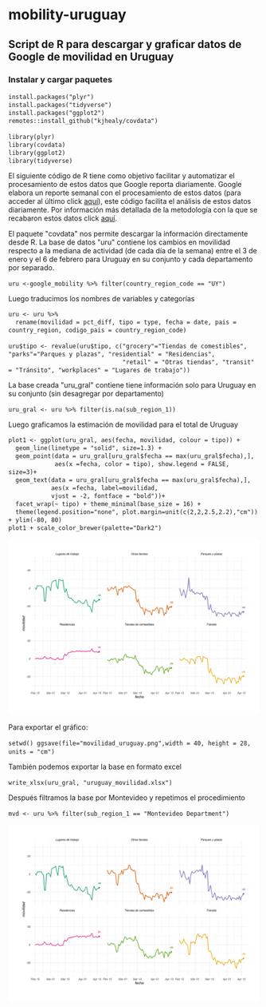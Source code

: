 # mobility-uruguay
## Script de R para descargar y graficar datos de Google de movilidad en Uruguay

### Instalar y cargar paquetes 
`````````
install.packages("plyr")
install.packages("tidyverse")
install.packages("ggplot2")
remotes::install_github("kjhealy/covdata")

library(plyr)
library(covdata)
library(ggplot2)
library(tidyverse)
`````````

El siguiente código de R tiene como objetivo facilitar y automatizar el procesamiento de estos datos que Google reporta diariamente. Google elabora un reporte semanal con el procesamiento de estos datos (para acceder al último click [aquí](https://www.gstatic.com/covid19/mobility/2020-04-17_UY_Mobility_Report_en.pdf)), este código facilita el análisis de estos datos diariamente. Por información más detallada de la metodología con la que se recabaron estos datos click [aquí](https://www.google.com/covid19/mobility/). 

El paquete "covdata" nos permite descargar la información directamente desde R. 
La base de datos "uru" contiene los cambios en movilidad respecto a la mediana de actividad (de cada día de la semana) entre el 3 de enero y el 6 de febrero para Uruguay en su conjunto y cada departamento por separado.

``
uru <-google_mobility %>%
  filter(country_region_code == "UY")
``

Luego traducimos los nombres de variables y categorías

`````
uru <- uru %>% 
  rename(movilidad = pct_diff, tipo = type, fecha = date, pais = country_region, codigo_pais = country_region_code)

uru$tipo <- revalue(uru$tipo, c("grocery"="Tiendas de comestibles", "parks"="Parques y plazas", "residential" = "Residencias",
                                "retail" = "Otras tiendas", "transit" = "Tránsito", "workplaces" = "Lugares de trabajo"))
`````

La base creada "uru_gral" contiene tiene información solo para Uruguay en su conjunto (sin desagregar por departamento)

`
uru_gral <- uru %>% filter(is.na(sub_region_1))
`

Luego graficamos la estimación de movilidad para el total de Uruguay

````````
plot1 <- ggplot(uru_gral, aes(fecha, movilidad, colour = tipo)) +
  geom_line(linetype = "solid", size=1.3) +
  geom_point(data = uru_gral[uru_gral$fecha == max(uru_gral$fecha),],
             aes(x =fecha, color = tipo), show.legend = FALSE, size=3)+
  geom_text(data = uru_gral[uru_gral$fecha == max(uru_gral$fecha),],
            aes(x =fecha, label=movilidad,
            vjust = -2, fontface = "bold"))+ 
  facet_wrap(~ tipo) + theme_minimal(base_size = 16) + 
  theme(legend.position="none", plot.margin=unit(c(2,2,2.5,2.2),"cm")) + ylim(-80, 80)
plot1 + scale_color_brewer(palette="Dark2")
````````

![](movilidad_uruguay.png)

Para exportar el gráfico:

``
setwd()
ggsave(file="movilidad_uruguay.png",width = 40, height = 28, units = "cm")
``

También podemos exportar la base en formato excel

`
write_xlsx(uru_gral, "uruguay_movilidad.xlsx")
`

Después filtramos la base por Montevideo y repetimos el procedimiento 

`
mvd <- uru %>% filter(sub_region_1 == "Montevideo Department")
`

![](movilidad_montevideo.png)



